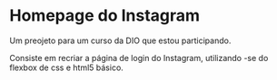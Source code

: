 # Homepage do Instagram



Um preojeto para um curso da DIO que estou participando.

Consiste em recriar a página de login do Instagram, utilizando -se do flexbox de css e html5 básico.